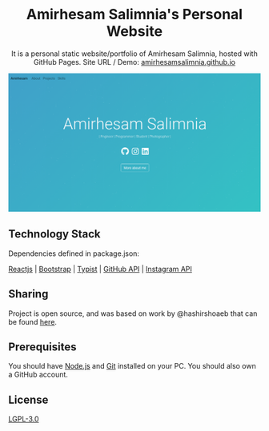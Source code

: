 
<br />
<p align="center">
  <h1 align="center">Amirhesam Salimnia's Personal Website</h1>
  <p align="center">
    It is a personal static website/portfolio of Amirhesam Salimnia, hosted with GitHub Pages. Site URL / Demo: 
    <a href="https://amirhesamsalimnia.github.io">amirhesamsalimnia.github.io</a>
  </p>
</p>

<!-- PROJECT LOGO -->

[![Site preview](social-image.png)](https://amirhesamsalimnia.github.io/)

## Technology Stack 

Dependencies defined in package.json:

[Reactjs](https://reactjs.org/)
| [Bootstrap](https://getbootstrap.com/)
| [Typist](https://github.com/jstejada/react-typist)
| [GitHub API](https://developer.github.com/v3/repos/)
| [Instagram API](https://www.instagram.com/developer/embedding/)

## Sharing 

Project is open source, and was based on work by @hashirshoaeb that can be found [here](https://github.com/hashirshoaeb/home).

## Prerequisites 

You should have [Node.js](https://nodejs.org/en/) and [Git](https://git-scm.com/) installed on your PC. You should also own a GitHub account.

## License

[LGPL-3.0](https://www.gnu.org/licenses/lgpl-3.0.en.html)